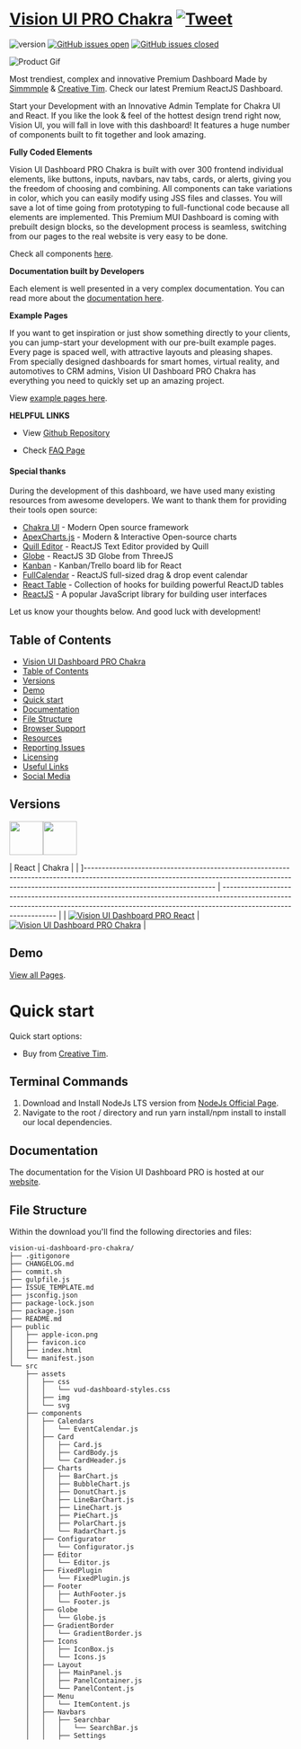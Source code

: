 # [Vision UI PRO Chakra](https://demos.creative-tim.com/vision-ui-dashboard-pro-chakra) [![Tweet](https://img.shields.io/twitter/url/http/shields.io.svg?style=social&logo=twitter)](https://twitter.com/intent/tweet?url=https://www.creative-tim.com/product/vision-ui-dashboard-pro-chakra&text=Check%20Vision%20UI%20Dashboard%20PRO%20Chakra%20made%20by%20@simmmple_web%20and%20@CreativeTim)

![version](https://img.shields.io/badge/version-1.0.0-blue.svg) [![GitHub issues open](https://img.shields.io/github/issues/creativetimofficial/vision-ui-dashboard-pro-chakra.svg?maxAge=2592000)](https://github.com/creativetimofficial/ct-vision-ui-dashboard-pro-chakra/issues?q=is%3Aopen+is%3Aissue) [![GitHub issues closed](https://img.shields.io/github/issues-closed-raw/creativetimofficial/vision-ui-dashboard-pro-chakra.svg?maxAge=2592000)](https://github.com/creativetimofficial/ct-vision-ui-dashboard-pro-chakra/issues?q=is%3Aissue+is%3Aclosed)

![Product Gif](https://i.ibb.co/4TtG0Cb/vision-ui-pro-chakra.png)

Most trendiest, complex and innovative Premium Dashboard Made by [Simmmple](https://simmmple.com?ref=readme-vudchakrapro) & [Creative Tim](https://creative-tim.com/?ref=readme-vudchakrapro). Check our latest Premium ReactJS Dashboard.

Start your Development with an Innovative Admin Template for Chakra UI and React. If you like the look & feel of the hottest design trend right now, Vision UI, you will fall in love with this dashboard! It features a huge number of components built to fit together and look amazing.

**Fully Coded Elements**

Vision UI Dashboard PRO Chakra is built with over 300 frontend individual elements, like buttons, inputs, navbars, nav tabs, cards, or alerts, giving you the freedom of choosing and combining. All components can take variations in color, which you can easily modify using JSS files and classes. You will save a lot of time going from prototyping to full-functional code because all elements are implemented. This Premium MUI Dashboard is coming with prebuilt design blocks, so the development process is seamless, switching from our pages to the real website is very easy to be done.

Check all components <a href="https://demos.creative-tim.com/docs-vision-ui-dashboard-pro-chakra/?ref=readme-vudchakrapro" target="_blank">here</a>.

**Documentation built by Developers**

Each element is well presented in a very complex documentation.
You can read more about the <a href="https://demos.creative-tim.com/docs-vision-ui-dashboard-pro-chakra/?ref=readme-vudchakrapro" target="_blank">documentation here</a>.

**Example Pages**

If you want to get inspiration or just show something directly to your clients, you can jump-start your development with our pre-built example pages. Every page is spaced well, with attractive layouts and pleasing shapes. From specially designed dashboards for smart homes, virtual reality, and automotives to CRM admins, Vision UI Dashboard PRO Chakra has everything you need to quickly set up an amazing project.

View <a href="https://demos.creative-tim.com/vision-ui-dashboard-pro-chakra/?ref=readme-vudchakrapro" target="_blank">example pages here</a>.

**HELPFUL LINKS**

- View <a href="https://github.com/creativetimofficial/ct-vision-ui-dashboard-pro-chakra" target="_blank">Github Repository</a>

- Check <a href="https://www.creative-tim.com/knowledge-center?ref=readme-vudchakrapro" target="_blank">FAQ Page</a>

#### Special thanks

During the development of this dashboard, we have used many existing resources from awesome developers. We want to thank them for providing their tools open source:

- [Chakra UI](https://chakra-ui.com/?ref=creative-tim) - Modern Open source framework
- [ApexCharts.js](https://apexcharts.com?ref=creative-tim) - Modern & Interactive Open-source charts
- [Quill Editor](https://www.npmjs.com/package/react-quill?ref=creative-tim) - ReactJS Text Editor provided by Quill
- [Globe](https://threejs.org/docs/index.html#manual/en/introduction/Installation?ref=creative-tim) - ReactJS 3D Globe from ThreeJS
- [Kanban](https://www.npmjs.com/package/@asseinfo/react-kanban?ref=creative-tim) - Kanban/Trello board lib for React
- [FullCalendar](https://fullcalendar.io/docs/react?ref=creative-tim) - ReactJS full-sized drag & drop event calendar
- [React Table](https://react-table.tanstack.com/docs/overview?ref=creative-tim) - Collection of hooks for building powerful ReactJD tables
- [ReactJS](https://reactjs.org?ref=creative-tim) - A popular JavaScript library for building user interfaces

Let us know your thoughts below. And good luck with development!

## Table of Contents

- [Vision UI Dashboard PRO Chakra](https://demos.creative-tim.com/vision-ui-dashboard-pro-chakra/?ref=readme-vudchakrapro)
- [Table of Contents](#table-of-contents)
- [Versions](#versions)
- [Demo](#demo)
- [Quick start](#quick-start)
- [Documentation](#documentation)
- [File Structure](#file-structure)
- [Browser Support](#browser-support)
- [Resources](#resources)
- [Reporting Issues](#reporting-issues)
- [Licensing](#licensing)
- [Useful Links](#useful-links)
- [Social Media](#social-media)

## Versions

[<img src="https://github.com/creativetimofficial/public-assets/blob/master/logos/react-logo.jpg?raw=true" width="60" height="60" />](https://www.creative-tim.com/product/vision-ui-dashboard-pro-chakra?ref=readme-vudchakrapro)[<img src="https://github.com/creativetimofficial/public-assets/blob/master/logos/chakra-logo.jpg?raw=true" width="60" height="60" />](https://www.creative-tim.com/product/vision-ui-dashboard-pro-chakra?ref=readme-vudchakrapro)

| React | Chakra |
| ]------------------------------------------------------------------------------------------------------------------------------------------------------------------------------------------------ | -------------------------------------------------------------------------------------------------------------------------------------------------------------------------------------------- |
| [![Vision UI Dashboard PRO React](https://i.ibb.co/YhzNR0X/vision-ui-pro-react-ct.png)](https://www.creative-tim.com/product/vision-ui-dashboard-pro-chakra?ref=readme-vudchakrapro) | [![Vision UI Dashboard PRO Chakra](https://i.ibb.co/BP0R92y/vision-ui-pro-chakra-ct.png)](https://www.creative-tim.com/product/vision-ui-dashboard-pro-chakra?ref=readme-vudchakrapro) |

## Demo

[View all Pages](https://demos.creative-tim.com/vision-ui-dashboard-pro-chakra/?ref=readme-vudchakrapro).

# Quick start

Quick start options:

- Buy from [Creative Tim](https://www.creative-tim.com/product/vision-ui-dashboard-pro-chakra?ref=readme-vudchakrapro).

## Terminal Commands

1. Download and Install NodeJs LTS version from [NodeJs Official Page](https://nodejs.org/en/download/).
2. Navigate to the root / directory and run yarn install/npm install to install our local dependencies.

## Documentation

The documentation for the Vision UI Dashboard PRO is hosted at our [website](https://demos.creative-tim.com/docs-vision-ui-dashboard-pro-chakra/?ref=readme-vudchakrapro).

## File Structure

Within the download you'll find the following directories and files:

```
vision-ui-dashboard-pro-chakra/
├── .gitigonore
├── CHANGELOG.md
├── commit.sh
├── gulpfile.js
├── ISSUE_TEMPLATE.md
├── jsconfig.json
├── package-lock.json
├── package.json
├── README.md
├── public
│   ├── apple-icon.png
│   ├── favicon.ico
│   ├── index.html
│   └── manifest.json
└── src
    ├── assets
    │   ├── css
    │   │   └── vud-dashboard-styles.css
    │   ├── img
    │   └── svg
    ├── components
    │   ├── Calendars
    │   │   └── EventCalendar.js
    │   ├── Card
    │   │   ├── Card.js
    │   │   ├── CardBody.js
    │   │   └── CardHeader.js
    │   ├── Charts
    │   │   ├── BarChart.js
    │   │   ├── BubbleChart.js
    │   │   ├── DonutChart.js
    │   │   ├── LineBarChart.js
    │   │   ├── LineChart.js
    │   │   ├── PieChart.js
    │   │   ├── PolarChart.js
    │   │   └── RadarChart.js
    │   ├── Configurator
    │   │   └── Configurator.js
    │   ├── Editor
    │   │   └── Editor.js
    │   ├── FixedPlugin
    │   │   └── FixedPlugin.js
    │   ├── Footer
    │   │   ├── AuthFooter.js
    │   │   └── Footer.js
    │   ├── Globe
    │   │   └── Globe.js
    │   ├── GradientBorder
    │   │   └── GradientBorder.js
    │   ├── Icons
    │   │   ├── IconBox.js
    │   │   └── Icons.js
    │   ├── Layout
    │   │   ├── MainPanel.js
    │   │   ├── PanelContainer.js
    │   │   └── PanelContent.js
    │   ├── Menu
    │   │   └── ItemContent.js
    │   ├── Navbars
    │   │   ├── Searchbar
    │   │   │   └── SearchBar.js
    │   │   ├── Settings
```
